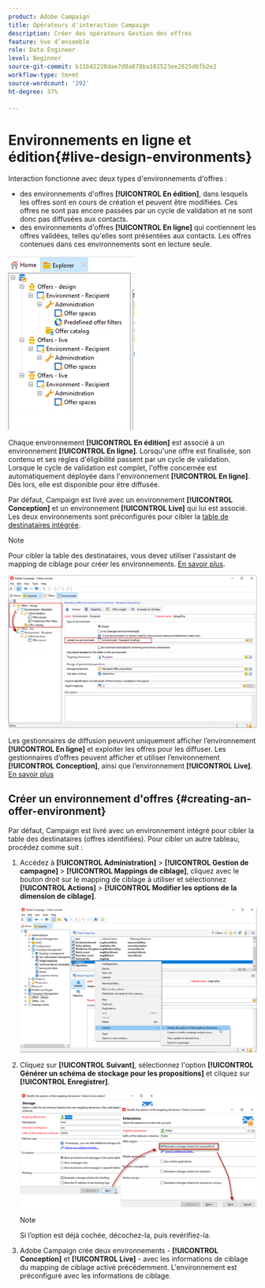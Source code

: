 ```yaml
---
product: Adobe Campaign
title: Opérateurs d'interaction Campaign
description: Créer des opérateurs Gestion des offres
feature: Vue d’ensemble
role: Data Engineer
level: Beginner
source-git-commit: b11b42220dae7d0a878ba102523ee2825d6fb2e2
workflow-type: tm+mt
source-wordcount: '292'
ht-degree: 37%

---
```


# Environnements en ligne et édition{#live-design-environments}

Interaction fonctionne avec deux types d&#39;environnements d&#39;offres :

* des environnements d&#39;offres **[!UICONTROL En édition]**, dans lesquels les offres sont en cours de création et peuvent être modifiées. Ces offres ne sont pas encore passées par un cycle de validation et ne sont donc pas diffusées aux contacts.
* des environnements d&#39;offres **[!UICONTROL En ligne]** qui contiennent les offres validées, telles qu&#39;elles sont présentées aux contacts. Les offres contenues dans ces environnements sont en lecture seule.

![](assets/offer_environments_overview_001.png)

Chaque environnement **[!UICONTROL En édition]** est associé à un environnement **[!UICONTROL En ligne]**. Lorsqu&#39;une offre est finalisée, son contenu et ses règles d&#39;éligibilité passent par un cycle de validation. Lorsque le cycle de validation est complet, l&#39;offre concernée est automatiquement déployée dans l&#39;environnement **[!UICONTROL En ligne]**. Dès lors, elle est disponible pour être diffusée.

Par défaut, Campaign est livré avec un environnement **[!UICONTROL Conception]** et un environnement **[!UICONTROL Live]** qui lui est associé. Les deux environnements sont préconfigurés pour cibler la [table de destinataires intégrée](../dev/datamodel.md#ootb-profiles).

>[!NOTE]
>
>Pour cibler la table des destinataires, vous devez utiliser l&#39;assistant de mapping de ciblage pour créer les environnements. [En savoir plus](#creating-an-offer-environment).

![](assets/offer_environments_overview_002.png)

Les gestionnaires de diffusion peuvent uniquement afficher l’environnement **[!UICONTROL En ligne]** et exploiter les offres pour les diffuser. Les gestionnaires d’offres peuvent afficher et utiliser l’environnement **[!UICONTROL Conception]**, ainsi que l’environnement **[!UICONTROL Live]**. [En savoir plus](interaction-operators.md)

## Créer un environnement d&#39;offres {#creating-an-offer-environment}

Par défaut, Campaign est livré avec un environnement intégré pour cibler la table des destinataires (offres identifiées). Pour cibler un autre tableau, procédez comme suit :

1. Accédez à **[!UICONTROL Administration]** > **[!UICONTROL Gestion de campagne]** > **[!UICONTROL Mappings de ciblage]**, cliquez avec le bouton droit sur le mapping de ciblage à utiliser et sélectionnez **[!UICONTROL Actions]** > **[!UICONTROL Modifier les options de la dimension de ciblage]**.

   ![](assets/offer_env_anonymous_001.png)

1. Cliquez sur **[!UICONTROL Suivant]**, sélectionnez l&#39;option **[!UICONTROL Générer un schéma de stockage pour les propositions]** et cliquez sur **[!UICONTROL Enregistrer]**.

   ![](assets/offer_env_anonymous_002.png)

   >[!NOTE]
   >
   >Si l’option est déjà cochée, décochez-la, puis revérifiez-la.

1. Adobe Campaign crée deux environnements - **[!UICONTROL Conception]** et **[!UICONTROL Live]** - avec les informations de ciblage du mapping de ciblage activé précédemment. L&#39;environnement est préconfiguré avec les informations de ciblage.

